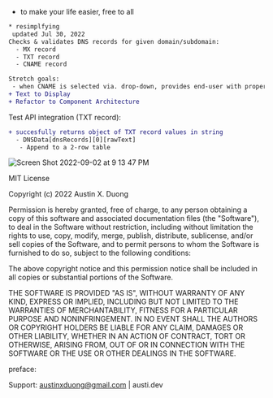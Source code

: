 * to make your life easier, free to all

``` diff
* resimplfying
 updated Jul 30, 2022
Checks & validates DNS records for given domain/subdomain: 
  - MX record
  - TXT record
  - CNAME record

Stretch goals:
 - when CNAME is selected via. drop-down, provides end-user with proper text format to target CNAME in DNS config.
+ Text to Display
+ Refactor to Component Architecture

```

Test API integration (TXT record):
```diff
+ succesfully returns object of TXT record values in string
  - DNSData[dnsRecords][0][rawText]
   - Append to a 2-row table

```

![Screen Shot 2022-09-02 at 9 13 47 PM](https://user-images.githubusercontent.com/78833034/188255482-c650704d-1963-450f-b01f-f315e9d69400.png)


MIT License

Copyright (c) 2022 Austin X. Duong

Permission is hereby granted, free of charge, to any person obtaining a copy of this software and associated documentation files (the "Software"), to deal in the Software without restriction, including without limitation the rights to use, copy, modify, merge, publish, distribute, sublicense, and/or sell copies of the Software, and to permit persons to whom the Software is furnished to do so, subject to the following conditions:

The above copyright notice and this permission notice shall be included in all copies or substantial portions of the Software.

THE SOFTWARE IS PROVIDED "AS IS", WITHOUT WARRANTY OF ANY KIND, EXPRESS OR IMPLIED, INCLUDING BUT NOT LIMITED TO THE WARRANTIES OF MERCHANTABILITY, FITNESS FOR A PARTICULAR PURPOSE AND NONINFRINGEMENT. IN NO EVENT SHALL THE AUTHORS OR COPYRIGHT HOLDERS BE LIABLE FOR ANY CLAIM, DAMAGES OR OTHER LIABILITY, WHETHER IN AN ACTION OF CONTRACT, TORT OR OTHERWISE, ARISING FROM, OUT OF OR IN CONNECTION WITH THE SOFTWARE OR THE USE OR OTHER DEALINGS IN THE SOFTWARE.

preface:


Support: austinxduong@gmail.com | austi.dev
